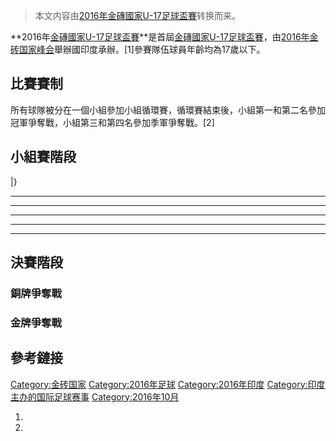 > 本文内容由[2016年金磚國家U-17足球盃賽](https://zh.wikipedia.org/wiki/2016年金磚國家U-17足球盃賽)转换而来。


**2016年[金磚國家U-17足球盃賽](../Page/金磚國家U-17足球盃賽.md "wikilink")**是首屆[金磚國家U-17足球盃賽](../Page/金磚國家U-17足球盃賽.md "wikilink")，由[2016年金砖国家峰会](../Page/2016年金砖国家峰会.md "wikilink")舉辦國印度承辦。\[1\]參賽隊伍球員年齡均為17歲以下。

## 比賽賽制

所有球隊被分在一個小組參加小組循環賽，循環賽結束後，小組第一和第二名參加冠軍爭奪戰，小組第三和第四名參加季軍爭奪戰。\[2\]

## 小組賽階段

|}

-----

-----

-----

-----

-----

## 決賽階段

### 銅牌爭奪戰

### 金牌爭奪戰

## 參考鏈接

[Category:金砖国家](https://zh.wikipedia.org/wiki/Category:金砖国家 "wikilink") [Category:2016年足球](https://zh.wikipedia.org/wiki/Category:2016年足球 "wikilink") [Category:2016年印度](https://zh.wikipedia.org/wiki/Category:2016年印度 "wikilink") [Category:印度主办的国际足球赛事](https://zh.wikipedia.org/wiki/Category:印度主办的国际足球赛事 "wikilink") [Category:2016年10月](https://zh.wikipedia.org/wiki/Category:2016年10月 "wikilink")

1.
2.